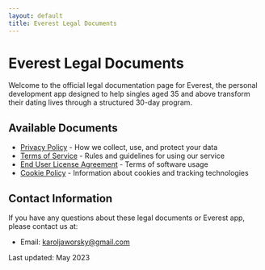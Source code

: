 ```yaml
---
layout: default
title: Everest Legal Documents
---
```


# Everest Legal Documents

Welcome to the official legal documentation page for Everest, the personal development app designed to help singles aged 35 and above transform their dating lives through a structured 30-day program.

## Available Documents

- [Privacy Policy](privacy-policy.html) - How we collect, use, and protect your data
- [Terms of Service](terms-of-service.html) - Rules and guidelines for using our service
- [End User License Agreement](https://www.apple.com/legal/internet-services/itunes/dev/stdeula/) - Terms of software usage
- [Cookie Policy](cookie-policy.html) - Information about cookies and tracking technologies

## Contact Information

If you have any questions about these legal documents or Everest app, please contact us at:

- Email: karoljaworsky@gmail.com

Last updated: May 2023 
